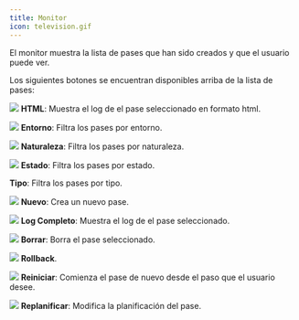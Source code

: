 ```yaml
---
title: Monitor
icon: television.gif
---
```


El monitor muestra la lista de pases que han sido creados y que el usuario puede ver.

Los siguientes botones se encuentran disponibles arriba de la lista de pases:

<img src="/static/images/icons/html.gif" /> **HTML**: Muestra el log de el pase seleccionado en formato html.

<img src="/static/images/icons/baseline.gif" /> **Entorno**: Filtra los pases por entorno.

<img src="/static/images/icons/nature.png" /> **Naturaleza**: Filtra los pases por naturaleza.

<img src="/static/images/icons/state.gif" /> **Estado**: Filtra los pases por estado.

**Tipo**: Filtra los pases por tipo.

<img src="/static/images/icons/job.png" /> **Nuevo**: Crea un nuevo pase.

<img src="/static/images/icons/moredata.gif" /> **Log Completo**: Muestra el log de el pase seleccionado.

<img src="/static/images/icons/delete_.png" /> **Borrar**: Borra el pase seleccionado.

<img src="/static/images/icons/left.png" /> **Rollback**.

<img src="/static/images/icons/restart.gif" /> **Reiniciar**: Comienza el pase de nuevo desde el paso que el usuario desee.

<img src="/static/images/date_field.png" /> **Replanificar**: Modifica la planificación del pase.
